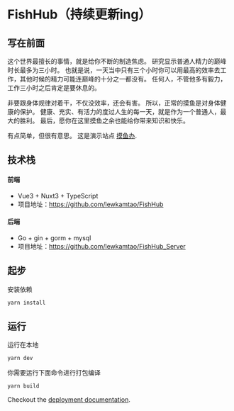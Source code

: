 # FishHub（持续更新ing）
## 写在前面
这个世界最擅长的事情，就是给你不断的制造焦虑。
研究显示普通人精力的巅峰时长最多为三小时。 也就是说，一天当中只有三个小时你可以用最高的效率去工作，其他时候的精力可能连巅峰的十分之一都没有。 任何人，不管他多有毅力，工作三小时之后肯定是要休息的。

非要跟身体规律对着干，不仅没效率，还会有害。 所以，正常的摸鱼是对身体健康的保护。
健康、充实、有活力的度过人生的每一天，就是作为一个普通人，最大的胜利。
最后，愿你在这里摸鱼之余也能给你带来知识和快乐。

有点简单，但很有意思。
这是演示站点 [摸鱼办](https://fish.tngeek.com).

## 技术栈

#### 前端
  - Vue3 + Nuxt3 + TypeScript
  - 项目地址：https://github.com/lewkamtao/FishHub

#### 后端
  - Go + gin + gorm + mysql
  - 项目地址：https://github.com/lewkamtao/FishHub_Server

## 起步

安装依赖

```bash
yarn install
```

## 运行

运行在本地

```bash
yarn dev
```

你需要运行下面命令进行打包编译

```bash
yarn build
```

Checkout the [deployment documentation](https://v3.nuxtjs.org/docs/deployment).
